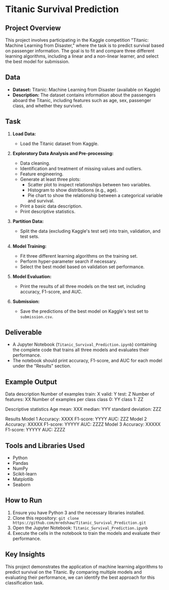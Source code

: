# Titanic Survival Prediction

## Project Overview
This project involves participating in the Kaggle competition "Titanic: Machine Learning from Disaster," where the task is to predict survival based on passenger information. The goal is to fit and compare three different learning algorithms, including a linear and a non-linear learner, and select the best model for submission.

## Data
- **Dataset:** Titanic: Machine Learning from Disaster (available on Kaggle)
- **Description:** The dataset contains information about the passengers aboard the Titanic, including features such as age, sex, passenger class, and whether they survived.

## Task
1. **Load Data:**
   - Load the Titanic dataset from Kaggle.

2. **Exploratory Data Analysis and Pre-processing:**
   - Data cleaning.
   - Identification and treatment of missing values and outliers.
   - Feature engineering.
   - Generate at least three plots:
     - Scatter plot to inspect relationships between two variables.
     - Histogram to show distributions (e.g., age).
     - Pie chart to show the relationship between a categorical variable and survival.
   - Print a basic data description.
   - Print descriptive statistics.

3. **Partition Data:**
   - Split the data (excluding Kaggle's test set) into train, validation, and test sets.

4. **Model Training:**
   - Fit three different learning algorithms on the training set.
   - Perform hyper-parameter search if necessary.
   - Select the best model based on validation set performance.

5. **Model Evaluation:**
   - Print the results of all three models on the test set, including accuracy, F1-score, and AUC.

6. **Submission:**
   - Save the predictions of the best model on Kaggle's test set to `submission.csv`.

## Deliverable
- A Jupyter Notebook (`Titanic_Survival_Prediction.ipynb`) containing the complete code that trains all three models and evaluates their performance.
- The notebook should print accuracy, F1-score, and AUC for each model under the "Results" section.

## Example Output
Data description
Number of examples
train: X
valid: Y
test: Z
Number of features: XX
Number of examples per class
class 0: YY
class 1: ZZ

Descriptive statistics
Age
mean: XXX
median: YYY
standard deviation: ZZZ

Results
Model 1 <print the name>
Accuracy: XXXX
F1-score: YYYY
AUC: ZZZ
Model 2 <print the name>
Accuracy: XXXXX
F1-score: YYYYY
AUC: ZZZZ
Model 3 <print the name>
Accuracy: XXXXX
F1-score: YYYYY
AUC: ZZZZ


## Tools and Libraries Used
- Python
- Pandas
- NumPy
- Scikit-learn
- Matplotlib
- Seaborn

## How to Run
1. Ensure you have Python 3 and the necessary libraries installed.
2. Clone this repository: `git clone https://github.com/mredshaw/Titanic_Survival_Prediction.git`
3. Open the Jupyter Notebook: `Titanic_Survival_Prediction.ipynb`
4. Execute the cells in the notebook to train the models and evaluate their performance.

## Key Insights
This project demonstrates the application of machine learning algorithms to predict survival on the Titanic. By comparing multiple models and evaluating their performance, we can identify the best approach for this classification task.
